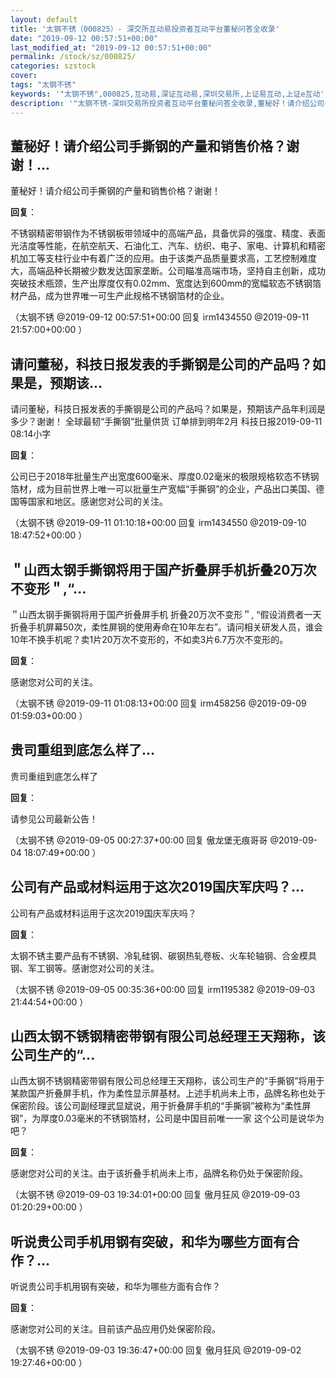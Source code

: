 ```yaml
---
layout: default
title: '太钢不锈（000825）- 深交所互动易投资者互动平台董秘问答全收录'
date: "2019-09-12 00:57:51+00:00"
last_modified_at: "2019-09-12 00:57:51+00:00"
permalink: /stock/sz/000825/
categories: szstock
cover: 
tags: "太钢不锈"
keywords: '"太钢不锈",000825,互动易,深证互动易,深圳交易所,上证易互动,上证e互动'
description: '"太钢不锈-深圳交易所投资者互动平台董秘问答全收录,董秘好！请介绍公司手撕钢的产量和销售价格？谢谢！"'
---
```


## 董秘好！请介绍公司手撕钢的产量和销售价格？谢谢！...

董秘好！请介绍公司手撕钢的产量和销售价格？谢谢！

**回复**：

不锈钢精密带钢作为不锈钢板带领域中的高端产品，具备优异的强度、精度、表面光洁度等性能，在航空航天、石油化工、汽车、纺织、电子、家电、计算机和精密机加工等支柱行业中有着广泛的应用。由于该类产品质量要求高，工艺控制难度大，高端品种长期被少数发达国家垄断。公司瞄准高端市场，坚持自主创新，成功突破技术瓶颈，生产出厚度仅有0.02mm、宽度达到600mm的宽幅软态不锈钢箔材产品，成为世界唯一可生产此规格不锈钢箔材的企业。 

（太钢不锈  @2019-09-12 00:57:51+00:00 回复 irm1434550  @2019-09-11 21:57:00+00:00 ）

## 请问董秘，科技日报发表的手撕钢是公司的产品吗？如果是，预期该...

请问董秘，科技日报发表的手撕钢是公司的产品吗？如果是，预期该产品年利润是多少？谢谢！
全球最韧“手撕钢”批量供货 订单排到明年2月
科技日报2019-09-11 08:14小字

**回复**：

公司已于2018年批量生产出宽度600毫米、厚度0.02毫米的极限规格软态不锈钢箔材，成为目前世界上唯一可以批量生产宽幅“手撕钢”的企业，产品出口美国、德国等国家和地区。感谢您对公司的关注。 

（太钢不锈  @2019-09-11 01:10:18+00:00 回复 irm1434550  @2019-09-10 18:47:52+00:00 ）

## ＂山西太钢手撕钢将用于国产折叠屏手机折叠20万次不变形＂,“...

＂山西太钢手撕钢将用于国产折叠屏手机 折叠20万次不变形＂, “假设消费者一天折叠手机屏幕50次，柔性屏钢的使用寿命在10年左右”。请问相关研发人员，谁会10年不换手机呢？卖1片20万次不变形的，不如卖3片6.7万次不变形的。

**回复**：

感谢您对公司的关注。 

（太钢不锈  @2019-09-11 01:08:13+00:00 回复 irm458256  @2019-09-09 01:59:03+00:00 ）

## 贵司重组到底怎么样了...

贵司重组到底怎么样了

**回复**：

请参见公司最新公告！ 

（太钢不锈  @2019-09-05 00:27:37+00:00 回复 傲龙堡无痕哥哥  @2019-09-04 18:07:49+00:00 ）

## 公司有产品或材料运用于这次2019国庆军庆吗？...

公司有产品或材料运用于这次2019国庆军庆吗？

**回复**：

太钢不锈主要产品有不锈钢、冷轧硅钢、碳钢热轧卷板、火车轮轴钢、合金模具钢、军工钢等。感谢您对公司的关注。 

（太钢不锈  @2019-09-05 00:35:36+00:00 回复 irm1195382  @2019-09-03 21:44:54+00:00 ）

## 山西太钢不锈钢精密带钢有限公司总经理王天翔称，该公司生产的“...

山西太钢不锈钢精密带钢有限公司总经理王天翔称，该公司生产的“手撕钢”将用于某款国产折叠屏手机，作为柔性显示屏基材。上述手机尚未上市，品牌名称也处于保密阶段。该公司副经理武显斌说，用于折叠屏手机的“手撕钢”被称为“柔性屏钢”，为厚度0.03毫米的不锈钢箔材，公司是中国目前唯一一家 这个公司是说华为吧？

**回复**：

感谢您对公司的关注。由于该折叠手机尚未上市，品牌名称仍处于保密阶段。 

（太钢不锈  @2019-09-03 19:34:01+00:00 回复 傲月狂风  @2019-09-03 01:20:29+00:00 ）

## 听说贵公司手机用钢有突破，和华为哪些方面有合作？...

听说贵公司手机用钢有突破，和华为哪些方面有合作？

**回复**：

感谢您对公司的关注。目前该产品应用仍处保密阶段。 

（太钢不锈  @2019-09-03 19:36:47+00:00 回复 傲月狂风  @2019-09-02 19:27:46+00:00 ）

